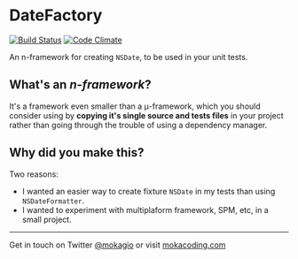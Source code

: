 # DateFactory

[![Build Status](https://travis-ci.org/mokagio/DateFactory.svg?branch=master)](https://travis-ci.org/mokagio/DateFactory)
[![Code Climate](https://codeclimate.com/github/mokagio/DateFactory/badges/gpa.svg)](https://codeclimate.com/github/mokagio/DateFactory)

An n-framework for creating `NSDate`, to be used in your unit tests.

## What's an _n-framework_?

It's a framework even smaller than a μ-framework, which you should consider
using by **copying it's single source and tests files** in your project rather
than going through the trouble of using a dependency manager.

## Why did you make this?

Two reasons:

- I wanted an easier way to create fixture `NSDate` in my tests than
using `NSDateFormatter`.
- I wanted to experiment with multiplaform framework, SPM, etc, in a small project.

---

Get in touch on Twitter [@mokagio](https://twitter.com/mokagio) or visit [mokacoding.com](http://mokacoding.com)
